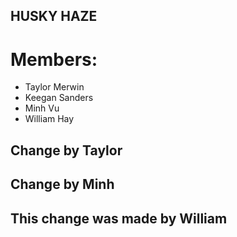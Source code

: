 ## HUSKY HAZE

# Members:

- Taylor Merwin
- Keegan Sanders
- Minh Vu
- William Hay


## Change by Taylor
## Change by Minh
## This change was made by William